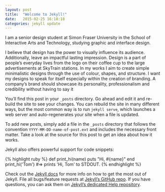 ```yaml
---
layout: post
title:  "Welcome to Jekyll!"
date:   2015-02-25 16:18:18
categories: jekyll update
---
```


I am a senior design student at Simon Fraser University in the School of Interactive Arts and Technology, studying graphic and interface design.

I believe that design has the power to visually influence its audience. Additionally, leave an impactful lasting impression. Design is a part of people’s everyday lives from the logo on their coffee cup to the large advertisements at SkyTrain stations. In my works I aim to create simple minimalistic designs through the use of colour, shapes, and structure. I want my designs to speak for itself especially within the creation of branding. A company’s brand should showcase its personality, professionalism and credibility without having to say it


You’ll find this post in your `_posts` directory. Go ahead and edit it and re-build the site to see your changes. You can rebuild the site in many different ways, but the most common way is to run `jekyll serve`, which launches a web server and auto-regenerates your site when a file is updated.

To add new posts, simply add a file in the `_posts` directory that follows the convention `YYYY-MM-DD-name-of-post.ext` and includes the necessary front matter. Take a look at the source for this post to get an idea about how it works.

Jekyll also offers powerful support for code snippets:

{% highlight ruby %}
def print_hi(name)
  puts "Hi, #{name}"
end
print_hi('Tom')
#=> prints 'Hi, Tom' to STDOUT.
{% endhighlight %}

Check out the [Jekyll docs][jekyll] for more info on how to get the most out of Jekyll. File all bugs/feature requests at [Jekyll’s GitHub repo][jekyll-gh]. If you have questions, you can ask them on [Jekyll’s dedicated Help repository][jekyll-help].

[jekyll]:      http://jekyllrb.com
[jekyll-gh]:   https://github.com/jekyll/jekyll
[jekyll-help]: https://github.com/jekyll/jekyll-help
